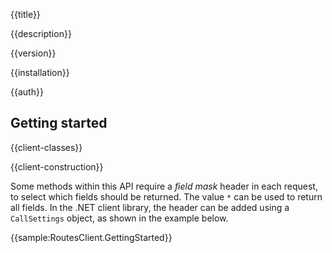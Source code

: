 {{title}}

{{description}}

{{version}}

{{installation}}

{{auth}}

## Getting started

{{client-classes}}

{{client-construction}}

Some methods within this API require a *field mask* header in each
request, to select which fields should be returned. The value `*`
can be used to return all fields. In the .NET client library, the
header can be added using a `CallSettings` object, as shown in the
example below.

{{sample:RoutesClient.GettingStarted}}
